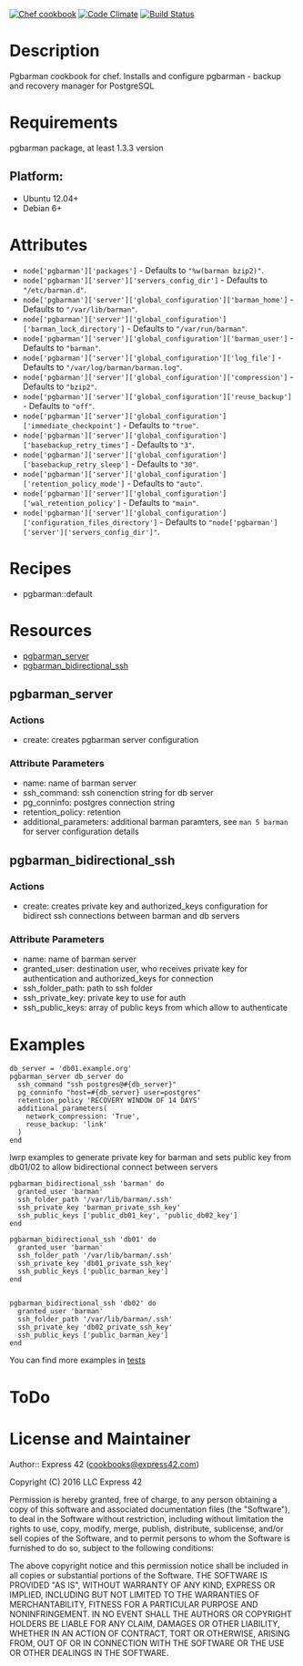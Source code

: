 [![Chef cookbook](https://img.shields.io/cookbook/v/pgbarman)](https://github.com/express42-cookbooks/pgbarman)
[![Code Climate](https://codeclimate.com/github/express42-cookbooks/pgbarman/badges/gpa.svg)](https://codeclimate.com/github/express42-cookbooks/pgbarman)
[![Build Status](https://travis-ci.org/express42-cookbooks/pgbarman.svg)](https://travis-ci.org/express42-cookbooks/pgbarman)

# Description
Pgbarman cookbook for chef.
Installs and configure pgbarman - backup and recovery manager for PostgreSQL


# Requirements

pgbarman package, at least 1.3.3 version

## Platform:

* Ubuntu 12.04+
* Debian 6+


# Attributes

* `node['pgbarman']['packages']` -  Defaults to `"%w(barman bzip2)"`.
* `node['pgbarman']['server']['servers_config_dir']` -  Defaults to `"/etc/barman.d"`.
* `node['pgbarman']['server']['global_configuration']['barman_home']` -  Defaults to `"/var/lib/barman"`.
* `node['pgbarman']['server']['global_configuration']['barman_lock_directory']` -  Defaults to `"/var/run/barman"`.
* `node['pgbarman']['server']['global_configuration']['barman_user']` -  Defaults to `"barman"`.
* `node['pgbarman']['server']['global_configuration']['log_file']` -  Defaults to `"/var/log/barman/barman.log"`.
* `node['pgbarman']['server']['global_configuration']['compression']` -  Defaults to `"bzip2"`.
* `node['pgbarman']['server']['global_configuration']['reuse_backup']` -  Defaults to `"off"`.
* `node['pgbarman']['server']['global_configuration']['immediate_checkpoint']` -  Defaults to `"true"`.
* `node['pgbarman']['server']['global_configuration']['basebackup_retry_times']` -  Defaults to `"3"`.
* `node['pgbarman']['server']['global_configuration']['basebackup_retry_sleep']` -  Defaults to `"30"`.
* `node['pgbarman']['server']['global_configuration']['retention_policy_mode']` -  Defaults to `"auto"`.
* `node['pgbarman']['server']['global_configuration']['wal_retention_policy']` -  Defaults to `"main"`.
* `node['pgbarman']['server']['global_configuration']['configuration_files_directory']` -  Defaults to `"node['pgbarman']['server']['servers_config_dir']"`.

# Recipes

* pgbarman::default

# Resources

* [pgbarman_server](#pgbarman_server)
* [pgbarman\_bidirectional_ssh](#pgbarman\_bidirectional_ssh)

## pgbarman_server

### Actions

- create: creates pgbarman server configuration

### Attribute Parameters

- name: name of barman server
- ssh_command: ssh conenction string for db server
- pg_conninfo: postgres connection string
- retention_policy: retention
- additional_parameters: additional barman paramters, see ```man 5 barman``` for server configuration details

## pgbarman\_bidirectional_ssh

### Actions

- create: creates private key and authorized_keys configuration  for bidirect ssh connections between barman and db servers

### Attribute Parameters

- name: name of barman server
- granted_user: destination user, who receives private key for authentication and authorized_keys for connection
- ssh_folder_path: path to ssh folder
- ssh_private_key: private key to use for auth
- ssh_public_keys: array of public keys from which allow to authenticate


# Examples
```
db_server = 'db01.example.org'
pgbarman_server db_server do
  ssh_command "ssh postgres@#{db_server}"
  pg_conninfo "host=#{db_server} user=postgres"
  retention_policy 'RECOVERY WINDOW OF 14 DAYS'
  additional_parameters(
    network_compression: 'True',
    reuse_backup: 'link'
  )
end
```
lwrp examples to generate private key for barman and sets public key from db01/02 to allow bidirectional connect between servers

```
pgbarman_bidirectional_ssh 'barman' do
  granted_user 'barman'
  ssh_folder_path '/var/lib/barman/.ssh'
  ssh_private_key 'barman_private_ssh_key'
  ssh_public_keys ['public_db01_key', 'public_db02_key']
end

pgbarman_bidirectional_ssh 'db01' do
  granted_user 'barman'
  ssh_folder_path '/var/lib/barman/.ssh'
  ssh_private_key 'db01_private_ssh_key'
  ssh_public_keys ['public_barman_key']
end


pgbarman_bidirectional_ssh 'db02' do
  granted_user 'barman'
  ssh_folder_path '/var/lib/barman/.ssh'
  ssh_private_key 'db02_private_ssh_key'
  ssh_public_keys ['public_barman_key']
end

```
You can find more examples in [tests](https://github.com/express42-cookbooks/pgbarman/tree/master/templates/default/server)

# ToDo

# License and Maintainer

Author:: Express 42 (cookbooks@express42.com)

Copyright (C) 2016 LLC Express 42

Permission is hereby granted, free of charge, to any person obtaining a copy of this software and associated documentation files (the "Software"), to deal in the Software without restriction, including without limitation the rights to use, copy, modify, merge, publish, distribute, sublicense, and/or sell copies of the Software, and to permit persons to whom the Software is furnished to do so, subject to the following conditions:

The above copyright notice and this permission notice shall be included in all copies or substantial portions of the Software. THE SOFTWARE IS PROVIDED "AS IS", WITHOUT WARRANTY OF ANY KIND, EXPRESS OR IMPLIED, INCLUDING BUT NOT LIMITED TO THE WARRANTIES OF MERCHANTABILITY, FITNESS FOR A PARTICULAR PURPOSE AND NONINFRINGEMENT. IN NO EVENT SHALL THE AUTHORS OR COPYRIGHT HOLDERS BE LIABLE FOR ANY CLAIM, DAMAGES OR OTHER LIABILITY, WHETHER IN AN ACTION OF CONTRACT, TORT OR OTHERWISE, ARISING FROM, OUT OF OR IN CONNECTION WITH THE SOFTWARE OR THE USE OR OTHER DEALINGS IN THE SOFTWARE.
